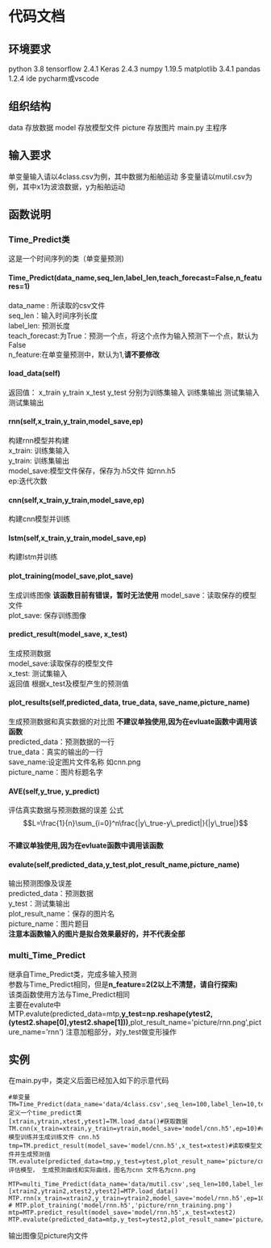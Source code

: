# 代码文档
## 环境要求
python 3.8
tensorflow 2.4.1
Keras 2.4.3
numpy 1.19.5
matplotlib 3.4.1
pandas  1.2.4
ide pycharm或vscode
## 组织结构
data 存放数据
model 存放模型文件
picture 存放图片
main.py 主程序
## 输入要求
单变量输入请以4class.csv为例，其中数据为船舶运动
多变量请以mutil.csv为例，其中x1为波浪数据，y为船舶运动
## 函数说明
### Time_Predict类
这是一个时间序列的类（单变量预测)  
#### Time_Predict(data_name,seq_len,label_len,teach_forecast=False,n_features=1) 
data_name : 所读取的csv文件  
seq_len：输入时间序列长度  
label_len: 预测长度  
teach_forecast:为True：预测一个点，将这个点作为输入预测下一个点，默认为False  
n_feature:在单变量预测中，默认为1,**请不要修改**    
#### load_data(self)  
返回值： x_train y_train x_test y_test 分别为训练集输入 训练集输出 测试集输入 测试集输出    
#### rnn(self,x_train,y_train,model_save,ep)  
构建rnn模型并构建  
x_train: 训练集输入   
y_train: 训练集输出  
model_save:模型文件保存，保存为.h5文件 如rnn.h5  
ep:迭代次数  
#### cnn(self,x_train,y_train,model_save,ep) 
构建cnn模型并训练  
#### lstm(self,x_train,y_train,model_save,ep) 
构建lstm并训练  
#### plot_training(model_save,plot_save)
生成训练图像  **该函数目前有错误，暂时无法使用**
model_save：读取保存的模型文件  
plot_save: 保存训练图像
#### predict_result(model_save, x_test)
生成预测数据  
model_save:读取保存的模型文件   
x_test: 测试集输入    
返回值 根据x_test及模型产生的预测值   
#### plot_results(self,predicted_data, true_data, save_name,picture_name)  
生成预测数据和真实数据的对比图 **不建议单独使用,因为在evluate函数中调用该函数**  
predicted_data：预测数据的一行  
true_data：真实的输出的一行  
save_name:设定图片文件名称 如cnn.png  
picture_name：图片标题名字  
#### AVE(self,y_true, y_predict)  
评估真实数据与预测数据的误差 公式  $$L=\frac{1}{n}\sum_{i=0}^n\frac{|y\_true-y\_predict|}{|y\_true|}$$  
**不建议单独使用,因为在evluate函数中调用该函数**  
#### evalute(self,predicted_data,y_test,plot_result_name,picture_name)  
输出预测图像及误差  
predicted_data：预测数据  
y_test：测试集输出  
plot_result_name：保存的图片名  
picture_name：图片题目  
**注意本函数输入的图片是拟合效果最好的，并不代表全部**
### multi_Time_Predict  
继承自Time_Predict类，完成多输入预测  
参数与Time_Predict相同，但是**n_feature=2(2以上不清楚，请自行探索)**  
该类函数使用方法与Time_Predict相同  
主要在evalute中 MTP.evalute(predicted_data=mtp,**y_test=np.reshape(ytest2,(ytest2.shape[0],ytest2.shape[1]))**,plot_result_name='picture/rnn.png',picture_name='rnn')
注意加粗部分，对y_test做变形操作  
## 实例
在main.py中，类定义后面已经加入如下的示意代码 
```
#单变量
TM=Time_Predict(data_name='data/4class.csv',seq_len=100,label_len=10,teach_forecast=False,n_features=1)#定义一个time_predict类 
[xtrain,ytrain,xtest,ytest]=TM.load_data()#获取数据
TM.cnn(x_train=xtrain,y_train=ytrain,model_save='model/cnn.h5',ep=10)#cnn模型训练并生成训练文件 cnn.h5
tmp=TM.predict_result(model_save='model/cnn.h5',x_test=xtest)#读取模型文件并生成预测值
TM.evalute(predicted_data=tmp,y_test=ytest,plot_result_name='picture/cnn.png',picture_name='cnn')#评估模型， 生成预测曲线和实际曲线，图名为cnn 文件名为cnn.png

MTP=multi_Time_Predict(data_name='data/mutil.csv',seq_len=100,label_len=10,teach_forecast=False,n_features=2)
[xtrain2,ytrain2,xtest2,ytest2]=MTP.load_data()
MTP.rnn(x_train=xtrain2,y_train=ytrain2,model_save='model/rnn.h5',ep=10)
# MTP.plot_training('model/rnn.h5','picture/rnn_training.png')
mtp=MTP.predict_result(model_save='model/rnn.h5',x_test=xtest2)
MTP.evalute(predicted_data=mtp,y_test=ytest2,plot_result_name='picture/rnn.png',picture_name='rnn')
```
输出图像见picture内文件

